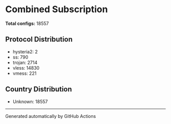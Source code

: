 # Combined Subscription

**Total configs:** 18557

## Protocol Distribution

- hysteria2: 2
- ss: 790
- trojan: 2714
- vless: 14830
- vmess: 221

## Country Distribution

- Unknown: 18557

---
Generated automatically by GitHub Actions
